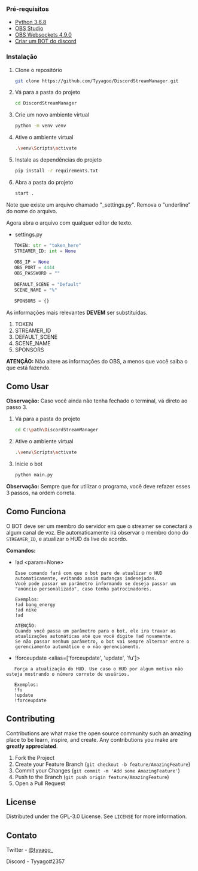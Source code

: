 <!--
*** Thanks for checking out the Best-README-Template. If you have a suggestion
*** that would make this better, please fork the repo and create a pull request
*** or simply open an issue with the tag "enhancement".
*** Thanks again! Now go create something AMAZING! :D
***
***
***
*** To avoid retyping too much info. Do a search and replace for the following:
*** Tyyagoo, DiscordStreamManager, tyyago_, email, Discord Stream Manager, project_description
-->



<!-- PROJECT SHIELDS -->
<!--
*** I'm using markdown "reference style" links for readability.
*** Reference links are enclosed in brackets [ ] instead of parentheses ( ).
*** See the bottom of this document for the declaration of the reference variables
*** for contributors-url, forks-url, etc. This is an optional, concise syntax you may use.
*** https://www.markdownguide.org/basic-syntax/#reference-style-links
-->


### Pré-requisitos

* [Python 3.6.8](https://www.python.org/downloads/release/python-368/)
* [OBS Studio](https://obsproject.com/pt-br/download)
* [OBS Websockets 4.9.0](https://github.com/Palakis/obs-websocket/releases)
* [Criar um BOT do discord](https://github.com/reactiflux/discord-irc/wiki/Creating-a-discord-bot-&-getting-a-token)

### Instalação

1. Clone o repositório
   ```sh
   git clone https://github.com/Tyyagoo/DiscordStreamManager.git
   ```
2. Vá para a pasta do projeto
   ```sh
   cd DiscordStreamManager
   ```
3. Crie um novo ambiente virtual
   ```sh
   python -m venv venv
   ```
4. Ative o ambiente virtual
   ```sh
   .\venv\Scripts\activate
   ```
5. Instale as dependências do projeto
   ```sh
   pip install -r requirements.txt
   ```
6. Abra a pasta do projeto
   ```sh
   start .
   ```

Note que existe um arquivo chamado "_settings.py". Remova o "underline" do nome do arquivo.

Agora abra o arquivo com qualquer editor de texto.
* settings.py
```python
   TOKEN: str = "token_here"
   STREAMER_ID: int = None
   
   OBS_IP = None
   OBS_PORT = 4444
   OBS_PASSWORD = ""
   
   DEFAULT_SCENE = "Default"
   SCENE_NAME = "%"

   SPONSORS = {}
   ```

As informações mais relevantes **DEVEM** ser substituídas.
1. TOKEN
2. STREAMER_ID
3. DEFAULT_SCENE
4. SCENE_NAME
5. SPONSORS

**ATENÇÃO:** Não altere as informações do OBS, a menos que você saiba o que está fazendo.



<!-- USAGE EXAMPLES -->
## Como Usar

**Observação:** Caso você ainda não tenha fechado o terminal, vá direto ao passo 3.

1. Vá para a pasta do projeto
    ```sh
    cd C:\path\DiscordStreamManager
    ```
2. Ative o ambiente virtual
   ```sh
   .\venv\Scripts\activate
   ```
2. Inicie o bot
   ```sh
   python main.py
   ```

**Observação:** Sempre que for utilizar o programa, você deve refazer esses 3 passos, na ordem correta.


<!-- HOW EXAMPLES -->
## Como Funciona
   O BOT deve ser um membro do servidor em que o streamer se conectará a algum canal de voz.
   Ele automaticamente irá observar o membro dono do `STREAMER_ID`, e atualizar o HUD da live de acordo.
   
   **Comandos:**
   * !ad <param=None>
     ```
     Esse comando fará com que o bot pare de atualizar o HUD automaticamente, evitando assim mudanças indesejadas.
     Você pode passar um parâmetro informando se deseja passar um "anúncio personalizado", caso tenha patrocinadores.
          
     Exemplos:
     !ad bang_energy
     !ad nike
     !ad
     
     ATENÇÃO:
     Quando você passa um parâmetro para o bot, ele ira travar as atualizações automáticas até que você digite !ad novamente.
     Se não passar nenhum parâmetro, o bot vai sempre alternar entre o gerenciamento automático e o não gerenciamento.
     ```

   * !forceupdate <alias=['forceupdate', 'update', 'fu']>
   ```
      Força a atualização do HUD. Use caso o HUD por algum motivo não esteja mostrando o número correto de usuários.
      
      Exemplos:
      !fu
      !update
      !forceupdate
   ```

<!-- CONTRIBUTING -->
## Contributing

Contributions are what make the open source community such an amazing place to be learn, inspire, and create. Any contributions you make are **greatly appreciated**.

1. Fork the Project
2. Create your Feature Branch (`git checkout -b feature/AmazingFeature`)
3. Commit your Changes (`git commit -m 'Add some AmazingFeature'`)
4. Push to the Branch (`git push origin feature/AmazingFeature`)
5. Open a Pull Request



<!-- LICENSE -->
## License

Distributed under the GPL-3.0 License. See `LICENSE` for more information.



<!-- CONTACT -->
## Contato

Twitter - [@tyyago_](https://twitter.com/tyyago_)

Discord - Tyyago#2357
